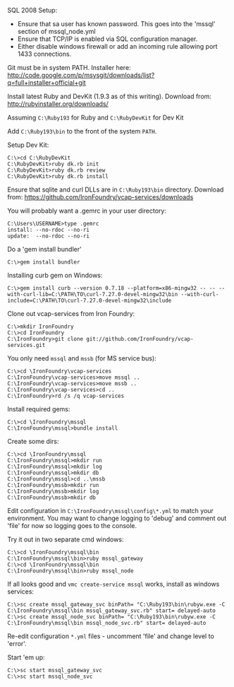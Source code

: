 SQL 2008 Setup:

* Ensure that sa user has known password. This goes into the 'mssql' section of mssql_node.yml
* Ensure that TCP/IP is enabled via SQL configuration manager.
* Either disable windows firewall or add an incoming rule allowing port 1433 connections.

Git must be in system PATH. Installer here: http://code.google.com/p/msysgit/downloads/list?q=full+installer+official+git

Install latest Ruby and DevKit (1.9.3 as of this writing). Download from: http://rubyinstaller.org/downloads/

Assuming `C:\Ruby193` for Ruby and `C:\RubyDevKit` for Dev Kit

Add `C:\Ruby193\bin` to the front of the system `PATH`.

Setup Dev Kit:

    C:\>cd C:\RubyDevKit
    C:\RubyDevKit>ruby dk.rb init
    C:\RubyDevKit>ruby dk.rb review
    C:\RubyDevKit>ruby dk.rb install

Ensure that sqlite and curl DLLs are in `C:\Ruby193\bin` directory. Download from: https://github.com/IronFoundry/vcap-services/downloads

You will probably want a .gemrc in your user directory:

    C:\Users\USERNAME>type .gemrc
    install: --no-rdoc --no-ri
    update:  --no-rdoc --no-ri

Do a 'gem install bundler'

    C:\>gem install bundler

Installing curb gem on Windows:

    C:\>gem install curb --version 0.7.18 --platform=x86-mingw32 -- -- --with-curl-lib=C:\PATH\TO\curl-7.27.0-devel-mingw32\bin --with-curl-include=C:\PATH\TO\curl-7.27.0-devel-mingw32\include

Clone out vcap-services from Iron Foundry:

    C:\>mkdir IronFoundry
    C:\>cd IronFoundry
    C:\IronFoundry>git clone git://github.com/IronFoundry/vcap-services.git

You only need `mssql` and `mssb` (for MS service bus):

    C:\>cd \IronFoundry\vcap-services
    C:\IronFoundry\vcap-services>move mssql ..
    C:\IronFoundry\vcap-services>move mssb ..
    C:\IronFoundry\vcap-services>cd ..
    C:\IronFoundry>rd /s /q vcap-services

Install required gems:

    C:\>cd \IronFoundry\mssql
    C:\IronFoundry\mssql>bundle install

Create some dirs:

    C:\>cd \IronFoundry\mssql
    C:\IronFoundry\mssql>mkdir run
    C:\IronFoundry\mssql>mkdir log
    C:\IronFoundry\mssql>mkdir db
    C:\IronFoundry\mssql>cd ..\mssb
    C:\IronFoundry\mssb>mkdir run
    C:\IronFoundry\mssb>mkdir log
    C:\IronFoundry\mssb>mkdir db

Edit configuration in `C:\IronFoundry\mssql\config\*.yml` to match your environment. You may want to change logging to 'debug' and comment out 'file' for now so logging goes to the console.

Try it out in two separate cmd windows:
    
    C:\>cd \IronFoundry\mssql\bin
    C:\IronFoundry\mssql\bin>ruby mssql_gateway
    C:\>cd \IronFoundry\mssql\bin
    C:\IronFoundry\mssql\bin>ruby mssql_node

If all looks good and `vmc create-service mssql` works, install as windows services:

    C:\>sc create mssql_gateway_svc binPath= "C:\Ruby193\bin\rubyw.exe -C C:\IronFoundry\mssql\bin mssql_gateway_svc.rb" start= delayed-auto
    C:\>sc create mssql_node_svc binPath= "C:\Ruby193\bin\rubyw.exe -C C:\IronFoundry\mssql\bin mssql_node_svc.rb" start= delayed-auto

Re-edit configuration `*.yml` files - uncomment 'file' and change level to 'error'.

Start 'em up:

    C:\>sc start mssql_gateway_svc
    C:\>sc start mssql_node_svc

